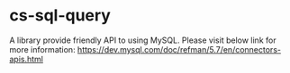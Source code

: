 # cs-sql-query
A library provide friendly API to using MySQL.
Please visit below link for more information:
https://dev.mysql.com/doc/refman/5.7/en/connectors-apis.html
